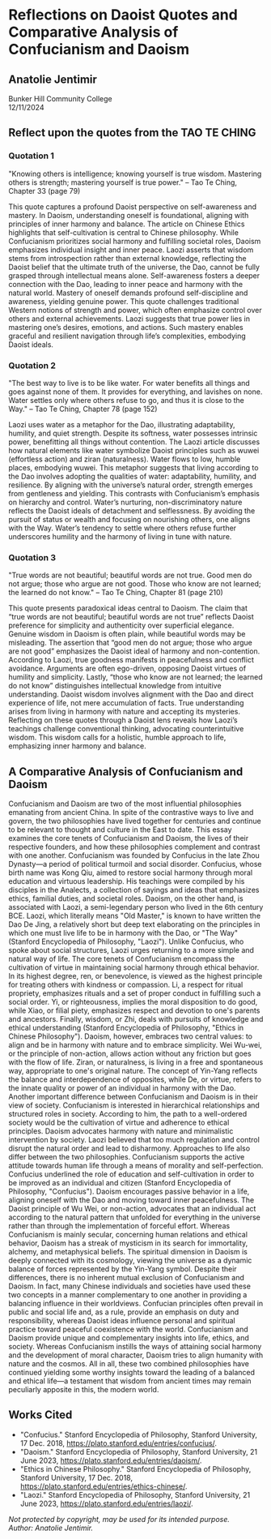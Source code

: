 ﻿# Reflections on Daoist Quotes and Comparative Analysis of Confucianism and Daoism

## Anatolie Jentimir
Bunker Hill Community College  
12/11/2024

## Reflect upon the quotes from the TAO TE CHING

### Quotation 1
"Knowing others is intelligence; knowing yourself is true wisdom. Mastering others is strength; mastering yourself is true power." – Tao Te Ching, Chapter 33 (page 79)

This quote captures a profound Daoist perspective on self-awareness and mastery. In Daoism, understanding oneself is foundational, aligning with principles of inner harmony and balance. The article on Chinese Ethics highlights that self-cultivation is central to Chinese philosophy. While Confucianism prioritizes social harmony and fulfilling societal roles, Daoism emphasizes individual insight and inner peace.
Laozi asserts that wisdom stems from introspection rather than external knowledge, reflecting the Daoist belief that the ultimate truth of the universe, the Dao, cannot be fully grasped through intellectual means alone. Self-awareness fosters a deeper connection with the Dao, leading to inner peace and harmony with the natural world. Mastery of oneself demands profound self-discipline and awareness, yielding genuine power.
This quote challenges traditional Western notions of strength and power, which often emphasize control over others and external achievements. Laozi suggests that true power lies in mastering one’s desires, emotions, and actions. Such mastery enables graceful and resilient navigation through life’s complexities, embodying Daoist ideals.

### Quotation 2
"The best way to live is to be like water. For water benefits all things and goes against none of them. It provides for everything, and lavishes on none. Water settles only where others refuse to go, and thus it is close to the Way." – Tao Te Ching, Chapter 78 (page 152)

Laozi uses water as a metaphor for the Dao, illustrating adaptability, humility, and quiet strength. Despite its softness, water possesses intrinsic power, benefitting all things without contention. The Laozi article discusses how natural elements like water symbolize Daoist principles such as wuwei (effortless action) and ziran (naturalness).
Water flows to low, humble places, embodying wuwei. This metaphor suggests that living according to the Dao involves adopting the qualities of water: adaptability, humility, and resilience. By aligning with the universe’s natural order, strength emerges from gentleness and yielding. This contrasts with Confucianism’s emphasis on hierarchy and control.
Water’s nurturing, non-discriminatory nature reflects the Daoist ideals of detachment and selflessness. By avoiding the pursuit of status or wealth and focusing on nourishing others, one aligns with the Way. Water’s tendency to settle where others refuse further underscores humility and the harmony of living in tune with nature.

### Quotation 3
"True words are not beautiful; beautiful words are not true. Good men do not argue; those who argue are not good. Those who know are not learned; the learned do not know." – Tao Te Ching, Chapter 81 (page 210)

This quote presents paradoxical ideas central to Daoism. The claim that “true words are not beautiful; beautiful words are not true” reflects Daoist preference for simplicity and authenticity over superficial elegance. Genuine wisdom in Daoism is often plain, while beautiful words may be misleading.
The assertion that “good men do not argue; those who argue are not good” emphasizes the Daoist ideal of harmony and non-contention. According to Laozi, true goodness manifests in peacefulness and conflict avoidance. Arguments are often ego-driven, opposing Daoist virtues of humility and simplicity.
Lastly, “those who know are not learned; the learned do not know” distinguishes intellectual knowledge from intuitive understanding. Daoist wisdom involves alignment with the Dao and direct experience of life, not mere accumulation of facts. True understanding arises from living in harmony with nature and accepting its mysteries.
Reflecting on these quotes through a Daoist lens reveals how Laozi’s teachings challenge conventional thinking, advocating counterintuitive wisdom. This wisdom calls for a holistic, humble approach to life, emphasizing inner harmony and balance.

## A Comparative Analysis of Confucianism and Daoism

Confucianism and Daoism are two of the most influential philosophies emanating from ancient China. In spite of the contrastive ways to live and govern, the two philosophies have lived together for centuries and continue to be relevant to thought and culture in the East to date. This essay examines the core tenets of Confucianism and Daoism, the lives of their respective founders, and how these philosophies complement and contrast with one another.
Confucianism was founded by Confucius in the late Zhou Dynasty—a period of political turmoil and social disorder. Confucius, whose birth name was Kong Qiu, aimed to restore social harmony through moral education and virtuous leadership. His teachings were compiled by his disciples in the Analects, a collection of sayings and ideas that emphasizes ethics, familial duties, and societal roles.
Daoism, on the other hand, is associated with Laozi, a semi-legendary person who lived in the 6th century BCE. Laozi, which literally means "Old Master," is known to have written the Dao De Jing, a relatively short but deep text elaborating on the principles in which one must live life to be in harmony with the Dao, or "The Way" (Stanford Encyclopedia of Philosophy, "Laozi"). Unlike Confucius, who spoke about social structures, Laozi urges returning to a more simple and natural way of life.
The core tenets of Confucianism encompass the cultivation of virtue in maintaining social harmony through ethical behavior. In its highest degree, ren, or benevolence, is viewed as the highest principle for treating others with kindness or compassion. Li, a respect for ritual propriety, emphasizes rituals and a set of proper conduct in fulfilling such a social order. Yi, or righteousness, implies the moral disposition to do good, while Xiao, or filial piety, emphasizes respect and devotion to one's parents and ancestors. Finally, wisdom, or Zhi, deals with pursuits of knowledge and ethical understanding (Stanford Encyclopedia of Philosophy, "Ethics in Chinese Philosophy").
Daoism, however, embraces two central values: to align and be in harmony with nature and to embrace simplicity. Wei Wu-wei, or the principle of non-action, allows action without any friction but goes with the flow of life. Ziran, or naturalness, is living in a free and spontaneous way, appropriate to one's original nature. The concept of Yin-Yang reflects the balance and interdependence of opposites, while De, or virtue, refers to the innate quality or power of an individual in harmony with the Dao.
Another important difference between Confucianism and Daoism is in their view of society. Confucianism is interested in hierarchical relationships and structured roles in society. According to him, the path to a well-ordered society would be the cultivation of virtue and adherence to ethical principles. Daoism advocates harmony with nature and minimalistic intervention by society. Laozi believed that too much regulation and control disrupt the natural order and lead to disharmony.
Approaches to life also differ between the two philosophies. Confucianism supports the active attitude towards human life through a means of morality and self-perfection. Confucius underlined the role of education and self-cultivation in order to be improved as an individual and citizen (Stanford Encyclopedia of Philosophy, "Confucius"). Daoism encourages passive behavior in a life, aligning oneself with the Dao and moving toward inner peacefulness. The Daoist principle of Wu Wei, or non-action, advocates that an individual act according to the natural pattern that unfolded for everything in the universe rather than through the implementation of forceful effort.
Whereas Confucianism is mainly secular, concerning human relations and ethical behavior, Daoism has a streak of mysticism in its search for immortality, alchemy, and metaphysical beliefs. The spiritual dimension in Daoism is deeply connected with its cosmology, viewing the universe as a dynamic balance of forces represented by the Yin-Yang symbol.
Despite their differences, there is no inherent mutual exclusion of Confucianism and Daoism. In fact, many Chinese individuals and societies have used these two concepts in a manner complementary to one another in providing a balancing influence in their worldviews. Confucian principles often prevail in public and social life and, as a rule, provide an emphasis on duty and responsibility, whereas Daoist ideas influence personal and spiritual practice toward peaceful coexistence with the world.
Confucianism and Daoism provide unique and complementary insights into life, ethics, and society. Whereas Confucianism instills the ways of attaining social harmony and the development of moral character, Daoism tries to align humanity with nature and the cosmos. All in all, these two combined philosophies have continued yielding some worthy insights toward the leading of a balanced and ethical life—a testament that wisdom from ancient times may remain peculiarly apposite in this, the modern world.

## Works Cited
- "Confucius." Stanford Encyclopedia of Philosophy, Stanford University, 17 Dec. 2018, https://plato.stanford.edu/entries/confucius/.
- "Daoism." Stanford Encyclopedia of Philosophy, Stanford University, 21 June 2023, https://plato.stanford.edu/entries/daoism/.
- "Ethics in Chinese Philosophy." Stanford Encyclopedia of Philosophy, Stanford University, 17 Dec. 2018, https://plato.stanford.edu/entries/ethics-chinese/.
- "Laozi." Stanford Encyclopedia of Philosophy, Stanford University, 21 June 2023, https://plato.stanford.edu/entries/laozi/.


_Not protected by copyright, may be used for its intended purpose._  
_Author: Anatolie Jentimir._